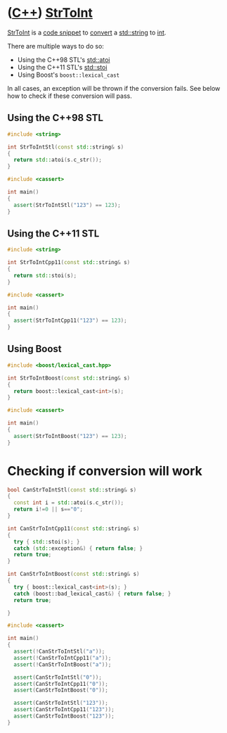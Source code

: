 # ([C++](Cpp.md)) [StrToInt](CppStrToInt.md)

[StrToInt](CppStrToInt.md) is a [code snippet](CppCodeSnippets.md) to [convert](CppConvert.md) a [std::string](CppStdString.md) to [int](CppInt.md). 

There are multiple ways to do so:

 * Using the C++98 STL's [std::atoi](CppStdAtoi.md)
 * Using the C++11 STL's [std::stoi](CppStdStoi.md)
 * Using Boost's `boost::lexical_cast`

In all cases, an exception will be thrown if the conversion fails. See below how to check if these conversion will pass.

## Using the C++98 STL

```c++
#include <string>

int StrToIntStl(const std::string& s)
{
  return std::atoi(s.c_str());
}

#include <cassert>

int main()
{
  assert(StrToIntStl("123") == 123);
}
```

## Using the C++11 STL

```c++
#include <string>

int StrToIntCpp11(const std::string& s)
{
  return std::stoi(s);
}

#include <cassert>

int main()
{
  assert(StrToIntCpp11("123") == 123);
}
```

## Using Boost


```c++
#include <boost/lexical_cast.hpp>

int StrToIntBoost(const std::string& s)
{
  return boost::lexical_cast<int>(s);
}

#include <cassert>

int main()
{
  assert(StrToIntBoost("123") == 123);
}
```

# Checking if conversion will work

```c++
bool CanStrToIntStl(const std::string& s)
{
  const int i = std::atoi(s.c_str());
  return i!=0 || s=="0";
}

int CanStrToIntCpp11(const std::string& s)
{
  try { std::stoi(s); }
  catch (std::exception&) { return false; }
  return true;
}

int CanStrToIntBoost(const std::string& s)
{
  try { boost::lexical_cast<int>(s); }
  catch (boost::bad_lexical_cast&) { return false; }
  return true;

}

#include <cassert>

int main()
{
  assert(!CanStrToIntStl("a"));
  assert(!CanStrToIntCpp11("a"));
  assert(!CanStrToIntBoost("a"));

  assert(CanStrToIntStl("0"));
  assert(CanStrToIntCpp11("0"));
  assert(CanStrToIntBoost("0"));

  assert(CanStrToIntStl("123"));
  assert(CanStrToIntCpp11("123"));
  assert(CanStrToIntBoost("123"));
}
```
